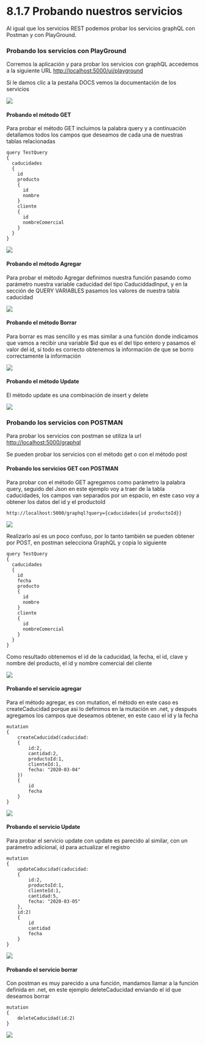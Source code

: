 # 8.1.7 Probando nuestros servicios

Al igual que los servicios REST podemos probar los servicios graphQL con Postman y con PlayGround.

### Probando los servicios con PlayGround

Corremos la aplicación y para probar los servicios con graphQL accedemos a la siguiente URL [http://localhost:5000/ui/playground](http://localhost:5000/ui/playground)

Si le damos clic a la pestaña DOCS vemos la documentación de los servicios

![](<../.gitbook/assets/image (115).png>)

#### Probando el método GET

Para probar el método GET incluimos la palabra query y a continuación detallamos todos los campos que deseamos de cada una de nuestras tablas relacionadas

```
query TestQuery
{
  caducidades
  {
    id
    producto 
    {
      id
      nombre
    }
    cliente
    {
      id
      nombreComercial
    }
  }
}
```

![](<../.gitbook/assets/image (114).png>)

#### Probando el método Agregar

Para probar el método Agregar definimos nuestra función pasando como parámetro nuestra variable caducidad del tipo CaduciddadInput, y en la sección de QUERY VARIABLES pasamos los valores de nuestra tabla caducidad

![](<../.gitbook/assets/image (120).png>)

#### Probando el método Borrar

Para borrar es mas sencillo y es mas similar a una función donde indicamos que vamos a recibir una variable $id que es el del tipo entero y pasamos el valor del id, si todo es correcto obtenemos la información de que se borro correctamente la información

![](<../.gitbook/assets/image (122).png>)

#### Probando el método Update

El método update es una combinación de insert y delete

![](<../.gitbook/assets/image (125).png>)

### Probando los servicios con POSTMAN

Para probar los servicios con postman se utiliza la url [http://localhost:5000/graphql](http://localhost:5000/graphql)

Se pueden probar los servicios con el método get o con el método post

#### Probando los servicios GET con POSTMAN

Para probar con el método GET agregamos como parámetro la palabra query, seguido del Json en este ejemplo voy a traer de la tabla caducidades, los campos van separados por un espacio, en este caso voy a obtener los datos del id y el productoId

```
http://localhost:5000/graphql?query={caducidades{id productoId}}
```

![](<../.gitbook/assets/image (116).png>)

Realizarlo así es un poco confuso, por lo tanto también se pueden obtener por POST, en postman selecciona GraphQL y copia lo siguiente

```
query TestQuery
{
  caducidades
  {
    id
    fecha
    producto 
    {
      id
      nombre
    }
    cliente
    {
      id
      nombreComercial
    }
  }
}
```

Como resultado obtenemos el id de la caducidad, la fecha, el id, clave y nombre del producto, el id y nombre comercial del cliente

![](<../.gitbook/assets/image (599).png>)

#### Probando el servicio agregar

Para el método agregar, es con mutation, el método en este caso es createCaducidad porque asi lo definimos en la mutación en .net, y después agregamos los campos que deseamos obtener, en este caso el id y la fecha

```
mutation
{
    createCaducidad(caducidad:
    {
        id:2,
        cantidad:2,
        productoId:1,
        clienteId:1,
        fecha: "2020-03-04"
    })
    {
        id
        fecha
    }
}
```

![](<../.gitbook/assets/image (600).png>)

#### Probando el servicio Update

Para probar el servicio update con update es parecido al similar, con un parámetro adicional, id para actualizar el registro

```
mutation
{
    updateCaducidad(caducidad:
    {
        id:2,
        productoId:1,
        clienteId:1,
        cantidad:5,
        fecha: "2020-03-05"
    },
    id:2)
    {
        id
        cantidad
        fecha
    }
}
```

![](<../.gitbook/assets/image (602).png>)

#### Probando el servicio borrar

Con postman es muy parecido a una función, mandamos llamar a la función definida en .net, en este ejemplo deleteCaducidad enviando el id que deseamos borrar

```
mutation
{
    deleteCaducidad(id:2)
}
```

![](<../.gitbook/assets/image (601).png>)

####

